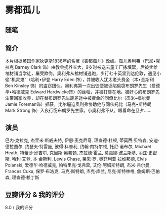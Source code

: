 # 雾都孤儿

## 随笔

## 简介

本片根据英国作家狄更斯1838年的名著《雾都孤儿》改编。孤儿奥利弗（巴尼•克拉克 Barney Clark 饰）由教会抚养长大，9岁时被送去童工厂拣填絮，后被卖给棺材铺当学徒，屡受欺侮。奥利弗从棺材铺逃跑，步行七十英里到达伦敦，遇见小偷“机灵鬼”（哈利•伊登 Harry Eden 饰），并被收入犹太老头费金（本•金斯利 Ben Kinsley 饰）的盗窃团伙。奥利弗第一次出徒便被诬陷偷窃布朗罗先生（爱德华•哈德威克 Edward Hardwicke饰）的丝帕，并被打昏在地。被好心的布朗罗先生带回家收养，却在替布朗罗先生跑差途中被费金的同僚比尔（杰米•福尔曼 Jamie Foreman饰）抓获。比尔逼迫奥利弗协助他与同伙托比（马克•斯特朗 Mark Strong 饰）入夜行窃布朗罗先生家。小奥利弗不从，眼看命在旦夕……

## 演员

巴内·克拉克, 杰里米·斯威夫特, 伊恩·麦克尼奇, 理查德·杜顿, 蒂莫西·贝特森, 安迪·德拉图尔, 约瑟夫·特雷曼, 彼得·科普利, 约翰·内特尔顿, 托尼·诺布尔, Michael Heath, 特蕾莎·邱吉尔, 克里斯·奥弗顿, 杰拉德·霍兰, 莫嘉娜·波兰斯基, 丽兹·史密斯, 哈利·艾登, 本·金斯利, Lewis Chase, 莱恩·罗, 奥菲利亚·拉维邦德, Elvis Polanski, 爱德华·哈德威克, 帕特里克·戈弗雷, 艾伦·阿姆斯特朗, 杰米·弗尔曼, Frances Cuka, 保罗·布洛克, 马克·斯特朗, 杰克·库兰, 尼克·斯特林格, 詹姆斯·巴伯森, 理查德·赖丁斯

## 豆瓣评分 & 我的评分

8.0 / 我的评分
